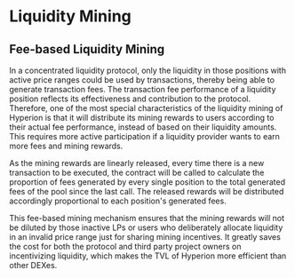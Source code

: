 # Liquidity Mining

## Fee-based Liquidity Mining <a href="#fee-based-liquidity-mining" id="fee-based-liquidity-mining"></a>

In a concentrated liquidity protocol, only the liquidity in those positions with active price ranges could be used by transactions, thereby being able to generate transaction fees. The transaction fee performance of a liquidity position reflects its effectiveness and contribution to the protocol. Therefore, one of the most special characteristics of the liquidity mining of Hyperion is that it will distribute its mining rewards to users according to their actual fee performance, instead of based on their liquidity amounts. This requires more active participation if a liquidity provider wants to earn more fees and mining rewards.

As the mining rewards are linearly released, every time there is a new transaction to be executed, the contract will be called to calculate the proportion of fees generated by every single position to the total generated fees of the pool since the last call. The released rewards will be distributed accordingly proportional to each position's generated fees.

This fee-based mining mechanism ensures that the mining rewards will not be diluted by those inactive LPs or users who deliberately allocate liquidity in an invalid price range just for sharing mining incentives. It greatly saves the cost for both the protocol and third party project owners on incentivizing liquidity, which makes the TVL of Hyperion more efficient than other DEXes.
